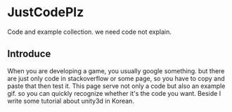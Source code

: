 # JustCodePlz
Code and example collection. we need code not explain.

## Introduce
When you are developing a game, you usually google something. but there are just only code in stackoverflow or some page, so you have to copy and paste that then test it. This page serve not only a code but also an example gif. so you can quickly recognize whether it's the code you want. Beside I write some tutorial about unity3d in Korean. 


